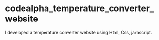 # codealpha_temperature_converter_website
I developed a temperature converter website using Html, Css, javascript.
